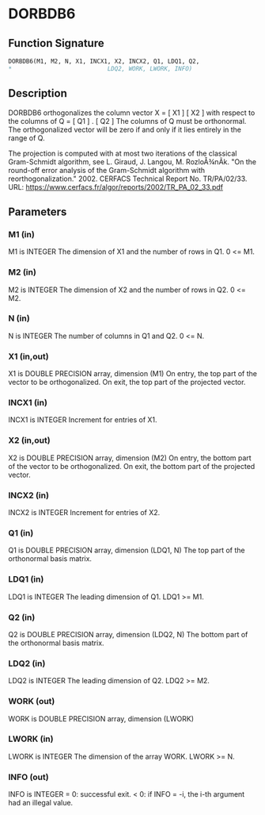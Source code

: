 # DORBDB6

## Function Signature

```fortran
DORBDB6(M1, M2, N, X1, INCX1, X2, INCX2, Q1, LDQ1, Q2,
*                           LDQ2, WORK, LWORK, INFO)
```

## Description


 DORBDB6 orthogonalizes the column vector
      X = [ X1 ]
          [ X2 ]
 with respect to the columns of
      Q = [ Q1 ] .
          [ Q2 ]
 The columns of Q must be orthonormal. The orthogonalized vector will
 be zero if and only if it lies entirely in the range of Q.

 The projection is computed with at most two iterations of the
 classical Gram-Schmidt algorithm, see
L. Giraud, J. Langou, M. RozloÅ¾nÃ­k. "On the round-off error
   analysis of the Gram-Schmidt algorithm with reorthogonalization."
   2002. CERFACS Technical Report No. TR/PA/02/33. URL:
   https://www.cerfacs.fr/algor/reports/2002/TR_PA_02_33.pdf


## Parameters

### M1 (in)

M1 is INTEGER The dimension of X1 and the number of rows in Q1. 0 <= M1.

### M2 (in)

M2 is INTEGER The dimension of X2 and the number of rows in Q2. 0 <= M2.

### N (in)

N is INTEGER The number of columns in Q1 and Q2. 0 <= N.

### X1 (in,out)

X1 is DOUBLE PRECISION array, dimension (M1) On entry, the top part of the vector to be orthogonalized. On exit, the top part of the projected vector.

### INCX1 (in)

INCX1 is INTEGER Increment for entries of X1.

### X2 (in,out)

X2 is DOUBLE PRECISION array, dimension (M2) On entry, the bottom part of the vector to be orthogonalized. On exit, the bottom part of the projected vector.

### INCX2 (in)

INCX2 is INTEGER Increment for entries of X2.

### Q1 (in)

Q1 is DOUBLE PRECISION array, dimension (LDQ1, N) The top part of the orthonormal basis matrix.

### LDQ1 (in)

LDQ1 is INTEGER The leading dimension of Q1. LDQ1 >= M1.

### Q2 (in)

Q2 is DOUBLE PRECISION array, dimension (LDQ2, N) The bottom part of the orthonormal basis matrix.

### LDQ2 (in)

LDQ2 is INTEGER The leading dimension of Q2. LDQ2 >= M2.

### WORK (out)

WORK is DOUBLE PRECISION array, dimension (LWORK)

### LWORK (in)

LWORK is INTEGER The dimension of the array WORK. LWORK >= N.

### INFO (out)

INFO is INTEGER = 0: successful exit. < 0: if INFO = -i, the i-th argument had an illegal value.

